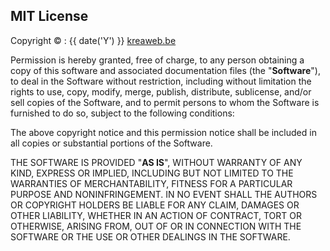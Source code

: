 ## MIT License

Copyright &copy; : {{ date('Y') }} <a href="https://www.kreaweb.be" target="_blank">kreaweb.be</a>

Permission is hereby granted, free of charge, to any person obtaining a copy
of this software and associated documentation files (the "<b>Software</b>"), to deal
in the Software without restriction, including without limitation the rights
to use, copy, modify, merge, publish, distribute, sublicense, and/or sell
copies of the Software, and to permit persons to whom the Software is
furnished to do so, subject to the following conditions:

The above copyright notice and this permission notice shall be included in all
copies or substantial portions of the Software.

THE SOFTWARE IS PROVIDED "<b>AS IS</b>", WITHOUT WARRANTY OF ANY KIND, EXPRESS OR
IMPLIED, INCLUDING BUT NOT LIMITED TO THE WARRANTIES OF MERCHANTABILITY,
FITNESS FOR A PARTICULAR PURPOSE AND NONINFRINGEMENT. IN NO EVENT SHALL THE
AUTHORS OR COPYRIGHT HOLDERS BE LIABLE FOR ANY CLAIM, DAMAGES OR OTHER
LIABILITY, WHETHER IN AN ACTION OF CONTRACT, TORT OR OTHERWISE, ARISING FROM,
OUT OF OR IN CONNECTION WITH THE SOFTWARE OR THE USE OR OTHER DEALINGS IN THE
SOFTWARE.
